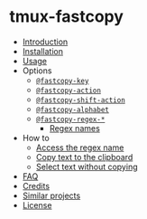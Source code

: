 # tmux-fastcopy

- [Introduction](intro.md)
- [Installation](install.md)
- [Usage](usage.md)
- Options
    - [`@fastcopy-key`](opt-key.md)
    - [`@fastcopy-action`](opt-action.md)
    - [`@fastcopy-shift-action`](opt-shift-action.md)
    - [`@fastcopy-alphabet`](opt-alphabet.md)
    - [`@fastcopy-regex-*`](opt-regex.md)
        - [Regex names](regex-names.md)
- How to
    - [Access the regex name](howto-regex-name.md)
    - [Copy text to the clipboard](howto-clipboard.md)
    - [Select text without copying](howto-select.md)
- [FAQ](faq.md)
- [Credits](credits.md)
- [Similar projects](similar.md)
- [License](license.md)
